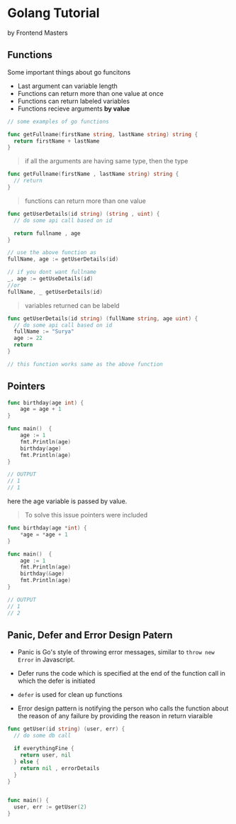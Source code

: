 # Golang Tutorial
by Frontend Masters


## Functions

Some important things about go funcitons

- Last argument can variable length
- Functions can return more than one value at once
- Functions can return labeled variables
- Functions recieve arguments **by value**


```go
// some examples of go functions

func getFullname(firstName string, lastName string) string {
  return firstName + lastName
}

```
> if all the arguments are having same type, then the type 

```go
func getFullname(firstName , lastName string) string {
  // return
}
```
> functions can return more than one value
```go
func getUserDetails(id string) (string , uint) {
  // do some api call based on id

  return fullname , age
}

// use the above function as
fullName, age := getUserDetails(id)

// if you dont want fullname
_, age := getUseDetails(id)
//or
fullName, _ getUserDetails(id)
```
> variables returned can be labeld
```go
func getUserDetails(id string) (fullName string, age uint) {
  // do some api call based on id
  fullName := "Surya"
  age := 22
  return
}

// this function works same as the above function
```

## Pointers

```go
func birthday(age int) {
	age = age + 1
}

func main()  {
	age := 1
	fmt.Println(age)
	birthday(age)
	fmt.Println(age)
}

// OUTPUT
// 1
// 1
```
here the age variable is passed by value.

>To solve this issue pointers were included
```go
func birthday(age *int) {
	*age = *age + 1
}

func main()  {
	age := 1
	fmt.Println(age)
	birthday(&age)
	fmt.Println(age)
}

// OUTPUT
// 1
// 2
```

## Panic, Defer and Error Design Patern

- Panic is Go's style of throwing error messages, similar to `throw new Error` in Javascript.


- Defer runs the code which is specified at the end of the function call in which the defer is initiated
- `defer` is used for clean up functions
- Error design pattern is notifying the person who calls the function about the reason of any failure by providing the reason in return viaraible

```go
func getUser(id string) (user, err) {
  // do some db call

  if everythingFine {
    return user, nil
  } else {
    return nil , errorDetails
  }
}


func main() {
  user, err := getUser(2)
}
```



